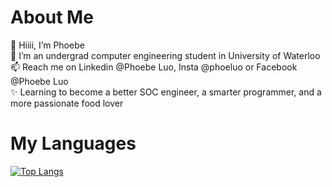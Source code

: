 # About Me
👋 Hiiii, I’m Phoebe  
🌱 I’m an undergrad computer engineering student in University of Waterloo  
📫 Reach me on Linkedin @Phoebe Luo, Insta @phoeluo or Facebook @Phoebe Luo  
✨ Learning to become a better SOC engineer, a smarter programmer, and a more passionate food lover
  
# My Languages
[![Top Langs](https://github-readme-stats.vercel.app/api/top-langs/?username=luophoe&layout=compact)](https://github.com/anuraghazra/github-readme-stats)

